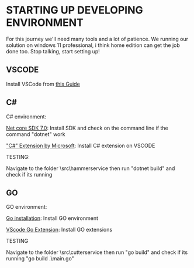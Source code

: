 # STARTING UP DEVELOPING ENVIRONMENT

For this journey we'll need many tools and a lot of patience.
We running our solution on windows 11 professional, i think home edition can get the job done too.
Stop talking, start setting up!

## VSCODE

Install VSCode from [this Guide](https://code.visualstudio.com/docs/setup/windows)  

## C#

C# environment:

[Net core SDK 7.0](https://dotnet.microsoft.com/en-us/download): Install SDK and check on the command line if the command "dotnet" work

["C#" Extension by Microsoft](https://marketplace.visualstudio.com/items?itemName=ms-dotnettools.csharp):  Install C# extension on VSCODE

TESTING:

Navigate to the folder \src\hammerservice then run "dotnet build" and check if its running

## GO 

GO environment:

[Go installation](https://go.dev/): Install GO environment 

[VScode Go Extension](https://marketplace.visualstudio.com/items?itemName=golang.go):  Install GO extensions 

TESTING 

Navigate to the folder \src\cutterservice then run "go build" and check if its running "go build .\main.go"



